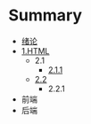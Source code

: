 # Summary

* [绪论](README.md)
* [1.HTML](chapter1.md)
   * 2.1
       * [2.1.1](2.1.1.md)
   * [2.2](2.2.1.md)
       * 2.2.1
* 前端
* 后端

